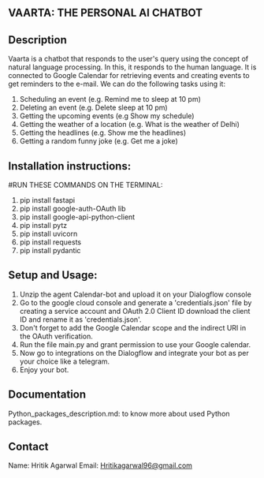 ## VAARTA: THE PERSONAL AI CHATBOT


## Description
Vaarta is a chatbot that responds to the user's query using the concept of natural language processing. In this, it responds to the human language. It is connected to Google Calendar for retrieving events and creating events to get reminders to the e-mail. We can do the following tasks using it:
 1. Scheduling an event (e.g. Remind me to sleep at 10 pm)
 2. Deleting an event (e.g. Delete sleep at 10 pm)
 3. Getting the upcoming events (e.g Show my schedule)
 4. Getting the weather of a location (e.g. What is the weather of Delhi)
 5. Getting the headlines (e.g. Show me the headlines)
 6. Getting a random funny joke (e.g. Get me a joke)


## Installation instructions:
#RUN THESE COMMANDS ON THE TERMINAL:
 1. pip install fastapi
 2. pip install google-auth-OAuth lib
 3. pip install google-api-python-client
 4. pip install pytz
 5. pip install uvicorn
 6. pip install requests
 7. pip install pydantic


## Setup and Usage:
 1. Unzip the agent Calendar-bot and upload it on your Dialogflow console
 2. Go to the google cloud console and generate a 'credentials.json' file by creating a service account and OAuth 2.0 Client ID download the client ID and rename it as 'credentials.json'.
 3. Don't forget to add the Google Calendar scope and the indirect URI in the OAuth verification.
 4. Run the file main.py and grant permission to use your Google calendar.
 5. Now go to integrations on the Dialogflow and integrate your bot as per your choice like a telegram.
 6. Enjoy your bot.


## Documentation
Python_packages_description.md: to know more about used Python packages.


## Contact
Name: Hritik Agarwal
Email: Hritikagarwal96@gmail.com

